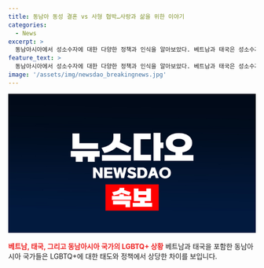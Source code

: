 ```yaml
---
title: 동남아 동성 결혼 vs 사형 협박…사랑과 삶을 위한 이야기
categories:
  - News
excerpt: >
  동남아시아에서 성소수자에 대한 다양한 정책과 인식을 알아보았다. 베트남과 태국은 성소수자에게 포용적이지만, 동성애가 불법인 브루나이와 말레이를 포함한 다른 국가들은 인권 문제가 여전히 큰 과제로 남아있다. 베트남의 성소수자 이벤트에 참여한 사람들의 이야기를 통해 이 문제에 대한 인식이 조금씩 바뀌고 있지만, 아직도 사회적으로 많은 어려움이 남아있음을 알 수 있다. 동남아에서 성소수자들에 대한 권리 향상은 계속된 과제임이 분명하다. (단어 수: 150)
feature_text: >
  동남아시아에서 성소수자에 대한 다양한 정책과 인식을 알아보았다. 베트남과 태국은 성소수자에게 포용적이지만, 동성애가 불법인 브루나이와 말레이를 포함한 다른 국가들은 인권 문제가 여전히 큰 과제로 남아있다. 베트남의 성소수자 이벤트에 참여한 사람들의 이야기를 통해 이 문제에 대한 인식이 조금씩 바뀌고 있지만, 아직도 사회적으로 많은 어려움이 남아있음을 알 수 있다. 동남아에서 성소수자들에 대한 권리 향상은 계속된 과제임이 분명하다. (단어 수: 150)
image: '/assets/img/newsdao_breakingnews.jpg'
---
```


<p><img src="/assets/img/newsdao_breakingnews.jpg" alt="implanttips 속보" /></p>

<p><b><span style="color: #ee2323;">베트남, 태국, 그리고 동남아시아 국가의 LGBTQ+ 상황</span></b>
베트남과 태국을 포함한 동남아시아 국가들은 LGBTQ+에 대한 태도와 정책에서 상당한 차이를 보입니다.</p>

<p data-ke-size="size16"></p>

